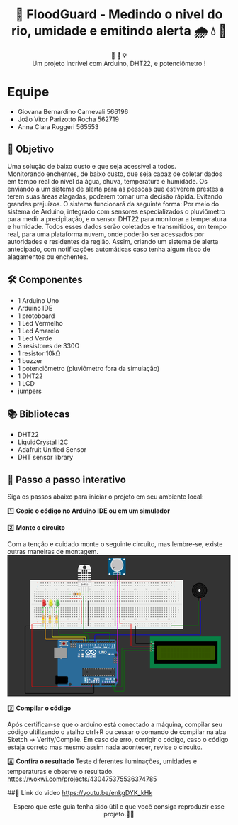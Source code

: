 <h1 align="center">🚀 FloodGuard - Medindo o nivel do rio, umidade e emitindo alerta 🌧 💧 🚨</h1>

<div align="center">
  <strong>🚨 🔧 💡</strong>
</div>
<div align="center">
  Um projeto incrível com Arduino, DHT22, e potenciômetro !
</div>

# Equipe
- Giovana Bernardino Carnevali 566196
- João Vitor Parizotto Rocha 562719
- Anna Clara Ruggeri 565553

## 🎯 Objetivo
Uma solução de baixo custo e que seja acessível a todos.  
Monitorando enchentes, de baixo custo, que seja capaz de coletar dados em tempo real do nível da água, chuva, temperatura e humidade. Os enviando a um sistema de alerta para as pessoas que estiverem prestes a terem suas áreas alagadas, poderem tomar uma decisão rápida. Evitando grandes prejuízos.
O sistema funcionará da seguinte forma: Por meio do sistema de Arduino, integrado com sensores especializados o pluviômetro para medir a precipitação, e o sensor DHT22 para monitorar a temperatura e humidade. Todos esses dados serão coletados e transmitidos, em tempo real, para uma plataforma nuvem, onde poderão ser acessados por autoridades e residentes da região. Assim, criando um sistema de alerta antecipado, com notificações automáticas caso tenha algum risco de alagamentos ou enchentes.


## 🛠️ Componentes
- 1 Arduino Uno
- Arduino IDE
- 1 protoboard
- 1 Led Vermelho
- 1 Led Amarelo
- 1 Led Verde
- 3 resistores de 330Ω
- 1 resistor 10kΩ
- 1 buzzer
- 1 potenciômetro (pluviômetro fora da simulação)
- 1 DHT22
- 1 LCD
- jumpers

## 📚 Bibliotecas
- DHT22
- LiquidCrystal I2C
- Adafruit Unified Sensor
- DHT sensor library


## 📝 Passo a passo interativo

Siga os passos abaixo para iniciar o projeto em seu ambiente local:

1️⃣ **Copie o código no Arduino IDE ou em um simulador**


2️⃣ **Monte o circuito**

   Com a tenção e cuidado monte o seguinte circuito, mas lembre-se, existe outras maneiras de montagem.
![Sensor](sensor.PNG)


3️⃣ **Compilar o código**

   Após certificar-se que o arduino está conectado a máquina, compilar seu código ultilizando o atalho ctrl+R ou cessar o comando de compilar na aba Sketch -> Verify/Compile. Em caso de erro, corrigir o código, caso o código estaja correto mas mesmo assim nada acontecer, revise o circuito.


4️⃣ **Confira o resultado**
Teste diferentes iluminações, umidades e temperaturas e observe o resultado.
https://wokwi.com/projects/430475375536374785

##🎥 Link do video
https://youtu.be/enkgDYK_kHk

<div align="center">
  Espero que este guia tenha sido útil e que você consiga reproduzir esse projeto.🎉😄
</div>
